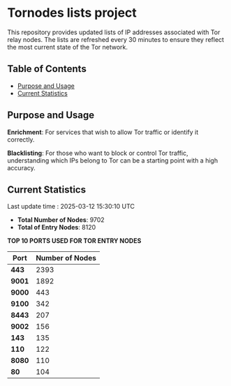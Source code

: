# Tornodes lists project

This repository provides updated lists of IP addresses associated with Tor relay nodes. The lists are refreshed every 30 minutes to ensure they reflect the most current state of the Tor network.

## Table of Contents

- [Purpose and Usage](#purpose-and-usage)
- [Current Statistics](#current-statistics)


## Purpose and Usage

**Enrichment**: For services that wish to allow Tor traffic or identify it correctly.

**Blacklisting**: For those who want to block or control Tor traffic, understanding which IPs belong to Tor can be a starting point with a high accuracy.

## Current Statistics

Last update time : 2025-03-12 15:30:10 UTC

- **Total Number of Nodes**: 9702
- **Total of Entry Nodes**: 8120

**TOP 10 PORTS USED FOR TOR ENTRY NODES**

| **Port** | **Number of Nodes** |
|------|-----------------|
| **443**   | 2393  |
| **9001**   | 1892  |
| **9000**   | 443  |
| **9100**   | 342  |
| **8443**   | 207  |
| **9002**   | 156  |
| **143**   | 135  |
| **110**   | 122  |
| **8080**   | 110  |
| **80**   | 104  |

